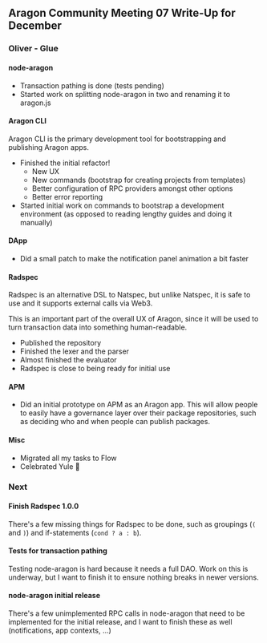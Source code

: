 ## Aragon Community Meeting 07 Write-Up for December

### Oliver - Glue

#### node-aragon

- Transaction pathing is done (tests pending)
- Started work on splitting node-aragon in two and renaming it to aragon.js

#### Aragon CLI

Aragon CLI is the primary development tool for bootstrapping and publishing Aragon apps.

- Finished the initial refactor!
  - New UX
  - New commands (bootstrap for creating projects from templates)
  - Better configuration of RPC providers amongst other options
  - Better error reporting
- Started initial work on commands to bootstrap a development environment (as opposed to reading lengthy guides and doing it manually)

#### DApp

- Did a small patch to make the notification panel animation a bit faster

#### Radspec

Radspec is an alternative DSL to Natspec, but unlike Natspec, it is safe to use and it supports external calls via Web3.

This is an important part of the overall UX of Aragon, since it will be used to turn transaction data into something human-readable.

- Published the repository
- Finished the lexer and the parser
- Almost finished the evaluator
- Radspec is close to being ready for initial use

#### APM

- Did an initial prototype on APM as an Aragon app. This will allow people to easily have a governance layer over their package repositories, such as deciding who and when people can publish packages.

#### Misc

- Migrated all my tasks to Flow
- Celebrated Yule 🎄

### Next

#### Finish Radspec 1.0.0

There's a few missing things for Radspec to be done, such as groupings (`(` and `)`) and if-statements (`cond ? a : b`).


#### Tests for transaction pathing

Testing node-aragon is hard because it needs a full DAO. Work on this is underway, but I want to finish it to ensure nothing breaks in newer versions.

#### node-aragon initial release

There's a few unimplemented RPC calls in node-aragon that need to be implemented for the initial release, and I want to finish these as well (notifications, app contexts, ...)
